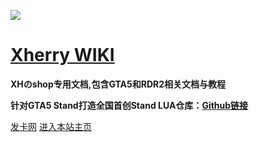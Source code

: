 ![](https://pic.xhcheats.cn/assets/2024/02/16/143641.png)

# [**Xherry WIKI**](?id=Xherry)

**XHのshop专用文档,包含GTA5和RDR2相关文档与教程**

**针对GTA5 Stand打造全国首创Stand LUA仓库：[Github链接](https://github.com/xhcherry/GTA5-Stand-LuaAIO)**

<span id="busuanzi_container_site_pv" style='display:none'>
    👀 本站总访问量：<span id="busuanzi_value_site_pv"></span> 次
</span>
<span id="busuanzi_container_site_uv" style='display:none'>
    | 🚴‍♂️ 本站总访客数：<span id="busuanzi_value_site_uv"></span> 人
</span>

[发卡网](https://baidu.com/) [进入本站主页](README.md)



